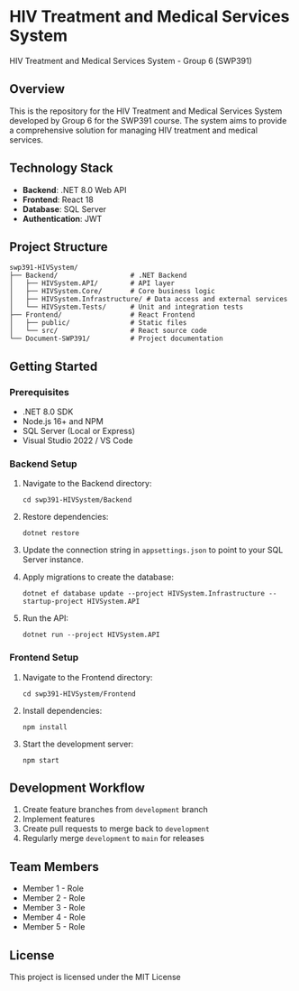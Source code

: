 # HIV Treatment and Medical Services System

HIV Treatment and Medical Services System - Group 6 (SWP391)

## Overview

This is the repository for the HIV Treatment and Medical Services System developed by Group 6 for the SWP391 course. The system aims to provide a comprehensive solution for managing HIV treatment and medical services.

## Technology Stack

- **Backend**: .NET 8.0 Web API
- **Frontend**: React 18
- **Database**: SQL Server
- **Authentication**: JWT

## Project Structure

```
swp391-HIVSystem/
├── Backend/                  # .NET Backend
│   ├── HIVSystem.API/        # API layer
│   ├── HIVSystem.Core/       # Core business logic
│   ├── HIVSystem.Infrastructure/ # Data access and external services
│   └── HIVSystem.Tests/      # Unit and integration tests
├── Frontend/                 # React Frontend
│   ├── public/               # Static files
│   └── src/                  # React source code
└── Document-SWP391/          # Project documentation
```

## Getting Started

### Prerequisites

- .NET 8.0 SDK
- Node.js 16+ and NPM
- SQL Server (Local or Express)
- Visual Studio 2022 / VS Code

### Backend Setup

1. Navigate to the Backend directory:
   ```
   cd swp391-HIVSystem/Backend
   ```

2. Restore dependencies:
   ```
   dotnet restore
   ```

3. Update the connection string in `appsettings.json` to point to your SQL Server instance.

4. Apply migrations to create the database:
   ```
   dotnet ef database update --project HIVSystem.Infrastructure --startup-project HIVSystem.API
   ```

5. Run the API:
   ```
   dotnet run --project HIVSystem.API
   ```

### Frontend Setup

1. Navigate to the Frontend directory:
   ```
   cd swp391-HIVSystem/Frontend
   ```

2. Install dependencies:
   ```
   npm install
   ```

3. Start the development server:
   ```
   npm start
   ```

## Development Workflow

1. Create feature branches from `development` branch
2. Implement features
3. Create pull requests to merge back to `development`
4. Regularly merge `development` to `main` for releases

## Team Members

- Member 1 - Role
- Member 2 - Role
- Member 3 - Role
- Member 4 - Role
- Member 5 - Role

## License

This project is licensed under the MIT License
